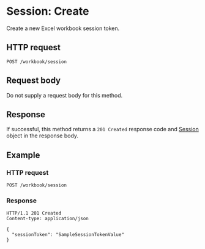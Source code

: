 # Session: Create

Create a new Excel workbook session token.
## HTTP request
```http
POST /workbook/session
```
## Request body
Do not supply a request body for this method.


## Response
If successful, this method returns a `201 Created` response code and [Session](../resources/session.md) object in the response body.
## Example

### HTTP request
```http
POST /workbook/session
```
### Response
```http
HTTP/1.1 201 Created
Content-type: application/json

{
  "sessionToken": "SampleSessionTokenValue"
}
```
